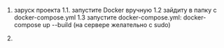 1. заруск проекта
    1.1. запустите Docker вручную 
    1.2 зайдиту в папку с docker-compose.yml 
    1.3 запустите docker-compose.yml: docker-compose up --build (на сервере желательно с sudo)

2.